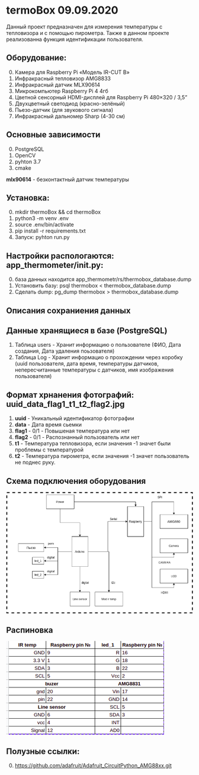 # termoBox 09.09.2020
Данный проект предназначен для измерения температуры с тепловизора и с помощью пирометра. Также в данном проекте реализованна функция идентификации пользователя.
## Оборудование:
0. Камера для Raspberry Pi «Модель IR-CUT B»
0. Инфракрасный тепловизор AMG8833
0. Инфракрасный датчик MLX90614
0. Микрокомпьютер Raspberry Pi 4 4гб
0. Цветной сенсорный HDMI-дисплей для Raspberry Pi 480×320 / 3,5”
0. Двухцветный светодиод (красно-зелёный)
0. Пьезо-датчик (для звукового сигнала)
0. Инфракрасный дальномер Sharp (4-30 см)

## Основные зависимости
0. PostgreSQL
0. OpenCV
0. pyhton 3.7
0. cmake

**mlx90614** - безконтактный датчик температуры
## Установка:
0. mkdir thermoBox && cd thermoBox
0. python3 -m venv .env
0. source .env/bin/activate
0. pip install -r requirements.txt
0. Запуск: pyhton run.py

## Настройки распологаются: app_thermometer/__init__.py:
0. база данных находится app_thermometr/rs/thermobox_database.dump
0. Установить базу: psql thermobox < thermobox_database.dump
0. Сделать dump: pg_dump thermobox > thermobox_database.dump

## Описания сохраниения данных 
## Данные хранящиеся в базе (PostgreSQL)
1. Таблица users - Хранит информацию о пользователе (ФИО, Дата создания, Дата удаления поьзователя)
2. Таблица Log - Хранит информацио о прохождении через коробку (uuid пользователя, дата время, температуры датчиков, непересчитанные температуры с датчиков, имя изображения пользователя)
## Формат хрнанения фотографий: uuid_data_flag1_t1_t2_flag2.jpg
1. **uuid** - Уникальный идентификатор фотографии
2. **data** - Дата время сьемки
3. **flag1** - 0/1 - Повышеная температура или нет
4. **flag2** - 0/1 - Распознанный пользователь или нет
5. **t1** - Температура тепловизора, если значения -1 значет были проблемы с температурой
6. **t2** - Температура пирометра, если значения -1 значет пользователь не поднес руку.

## Схема подключения оборудования
![alt text](https://github.com/morgonxak/termoBox/blob/9_9_20/app_thermometer/rc/connection_diagram.png)

## Распиновка
![alt text](https://github.com/morgonxak/termoBox/blob/9_9_20/app_thermometer/rc/pins.png)

## Полузные ссылки:
0. https://github.com/adafruit/Adafruit_CircuitPython_AMG88xx.git